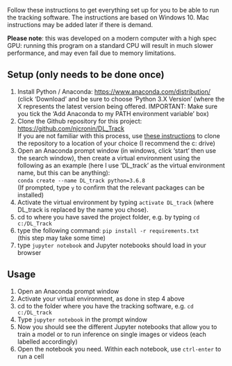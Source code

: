 Follow these instructions to get everything set up for you to be able to run the tracking software. The instructions are based on Windows 10. Mac instructions may be added later if there is demand. 

**Please note**: this was developed on a modern computer with a high spec GPU: running this program on a standard CPU will result in much slower performance, and may even fail due to memory limitations.


## Setup (only needs to be done once)

1. Install Python / Anaconda: https://www.anaconda.com/distribution/ 
(click ‘Download’ and be sure to choose ‘Python 3.X Version’ (where the X represents the latest version being offered. IMPORTANT: Make sure you tick the ‘Add Anaconda to my PATH environment variable’ box)
2. Clone the Github repository for this project: https://github.com/njcronin/DL_Track  
If you are not familiar with this process, use [these instructions](https://help.github.com/en/desktop/contributing-to-projects/cloning-a-repository-from-github-to-github-desktop) to clone the repository to a location of your choice (I recommend the c: drive)
3. Open an Anaconda prompt window (in windows, click ‘start’ then use the search window), then create a virtual environment using the following as an example (here I use ‘DL_track’ as the virtual environment name, but this can be anything):  
`conda create --name DL_track python=3.6.8`  
(If prompted, type `y` to confirm that the relevant packages can be installed)
4. Activate the virtual environment by typing `activate DL_track` (where DL_track is replaced by the name you chose). 
5. cd to where you have saved the project folder, e.g. by typing `cd c:/DL_Track`
6. type the following command:  `pip install -r requirements.txt`  
(this step may take some time)
7. type `jupyter notebook` and Jupyter notebooks should load in your browser


## Usage

1. Open an Anaconda prompt window
2. Activate your virtual environment, as done in step 4 above
3. cd to the folder where you have the tracking software, e.g. `cd c:/DL_track`
3. Type `jupyter notebook` in the prompt window
4. Now you should see the different Jupyter notebooks that allow you to train a model or to run inference on single images or videos (each labelled accordingly)
5. Open the notebook you need. Within each notebook, use `ctrl-enter` to run a cell
